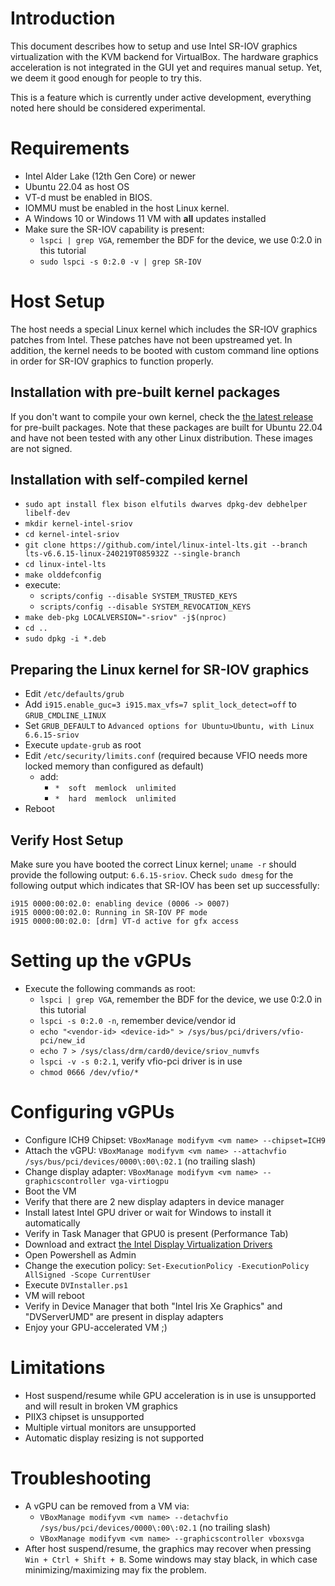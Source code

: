 # Introduction

This document describes how to setup and use Intel SR-IOV graphics
virtualization with the KVM backend for VirtualBox. The hardware graphics
acceleration is not integrated in the GUI yet and requires manual setup. Yet, we
deem it good enough for people to try this.

This is a feature which is currently under active development, everything noted here should be
considered experimental.


# Requirements

- Intel Alder Lake (12th Gen Core) or newer
- Ubuntu 22.04 as host OS
- VT-d must be enabled in BIOS.
- IOMMU must be enabled in the host Linux kernel.
- A Windows 10 or Windows 11 VM with __all__ updates installed
- Make sure the SR-IOV capability is present:
    - `lspci | grep VGA`, remember the BDF for the device, we use 0:2.0 in this tutorial
    - `sudo lspci -s 0:2.0 -v | grep SR-IOV`

# Host Setup

The host needs a special Linux kernel which includes the SR-IOV graphics patches from Intel. These patches
have not been upstreamed yet. In addition, the kernel needs to be booted with custom command line
options in order for SR-IOV graphics to function properly.

## Installation with pre-built kernel packages

If you don't want to compile your own kernel, check the [the latest release](https://github.com/cyberus-technology/virtualbox-kvm/releases) for pre-built packages.
Note that these packages are built for Ubuntu 22.04 and have not been tested with any
other Linux distribution. These images are not signed.

## Installation with self-compiled kernel

- `sudo apt install flex bison elfutils dwarves dpkg-dev debhelper libelf-dev`
- `mkdir kernel-intel-sriov`
- `cd kernel-intel-sriov`
- `git clone https://github.com/intel/linux-intel-lts.git --branch lts-v6.6.15-linux-240219T085932Z --single-branch`
- `cd linux-intel-lts`
- `make olddefconfig`
- execute:
    - `scripts/config --disable SYSTEM_TRUSTED_KEYS`
    - `scripts/config --disable SYSTEM_REVOCATION_KEYS`
- `make deb-pkg LOCALVERSION="-sriov" -j$(nproc)`
- `cd ..`
- `sudo dpkg -i *.deb`

## Preparing the Linux kernel for SR-IOV graphics

- Edit `/etc/defaults/grub`
- Add `i915.enable_guc=3 i915.max_vfs=7 split_lock_detect=off` to `GRUB_CMDLINE_LINUX`
- Set `GRUB_DEFAULT` to `Advanced options for Ubuntu>Ubuntu, with Linux 6.6.15-sriov`
- Execute `update-grub` as root
- Edit `/etc/security/limits.conf` (required because VFIO needs more locked memory than configured as default)
	- add:
	  - `*  soft  memlock  unlimited`
	  - `*  hard  memlock  unlimited`
- Reboot

## Verify Host Setup

Make sure you have booted the correct Linux kernel; `uname -r` should provide the following output: `6.6.15-sriov`.
Check `sudo dmesg` for the following output which indicates that SR-IOV has been set up successfully:

```
i915 0000:00:02.0: enabling device (0006 -> 0007)
i915 0000:00:02.0: Running in SR-IOV PF mode
i915 0000:00:02.0: [drm] VT-d active for gfx access
```

# Setting up the vGPUs

- Execute the following commands as root:
    - `lspci | grep VGA`, remember the BDF for the device, we use 0:2.0 in this tutorial
    - `lspci -s 0:2.0 -n`, remember device/vendor id
    - `echo "<vendor-id> <device-id>" > /sys/bus/pci/drivers/vfio-pci/new_id`
    - `echo 7 > /sys/class/drm/card0/device/sriov_numvfs`
    - `lspci -v -s 0:2.1`, verify vfio-pci driver is in use
    - `chmod 0666 /dev/vfio/*`

# Configuring vGPUs

- Configure ICH9 Chipset: `VBoxManage modifyvm <vm name> --chipset=ICH9`
- Attach the vGPU: `VBoxManage modifyvm <vm name> --attachvfio /sys/bus/pci/devices/0000\:00\:02.1` (no trailing slash)
- Change display adapter: `VBoxManage modifyvm <vm name> --graphicscontroller vga-virtiogpu`
- Boot the VM
- Verify that there are 2 new display adapters in device manager
- Install latest Intel GPU driver or wait for Windows to install it automatically
- Verify in Task Manager that GPU0 is present (Performance Tab)
- Download and extract [the Intel Display Virtualization Drivers](https://www.intel.com/content/www/us/en/download/806254/nswe-display-virtualization-drivers-for-meteor-lake-ps-pv-meteor-lake-u-h-pv-and-raptor-lake-ps-beta.html)
- Open Powershell as Admin
- Change the execution policy: `Set-ExecutionPolicy -ExecutionPolicy AllSigned -Scope CurrentUser`
- Execute `DVInstaller.ps1`
- VM will reboot
- Verify in Device Manager that both "Intel Iris Xe Graphics" and "DVServerUMD" are present in display adapters
- Enjoy your GPU-accelerated VM ;)

# Limitations

- Host suspend/resume while GPU acceleration is in use is unsupported and will result in broken VM graphics
- PIIX3 chipset is unsupported
- Multiple virtual monitors are unsupported
- Automatic display resizing is not supported

# Troubleshooting

- A vGPU can be removed from a VM via:
    - `VBoxManage modifyvm <vm name> --detachvfio /sys/bus/pci/devices/0000\:00\:02.1` (no trailing slash)
    - `VBoxManage modifyvm <vm name> --graphicscontroller vboxsvga`
- After host suspend/resume, the graphics may recover when pressing `Win + Ctrl + Shift + B`. Some windows may stay black, in which case minimizing/maximizing may fix the problem.
